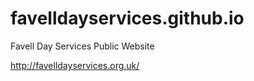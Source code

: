# favelldayservices.github.io

Favell Day Services Public Website

http://favelldayservices.org.uk/
